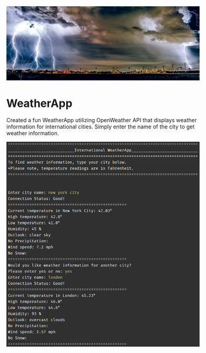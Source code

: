 <a href="https://github.com/RenaissanceMan06/WeatherApp/blob/main/app_pic.jpg">
<img src="app_pic.jpg" alt="image"></a>

# WeatherApp

Created a fun WeatherApp utilizing OpenWeather API that displays weather information for international cities. Simply enter the name of the city to get weather information. 

<a href="https://github.com/RenaissanceMan06/WeatherApp/blob/main/weather.app_output.png">
<img src="weather.app_output.png" alt="image"></a>
